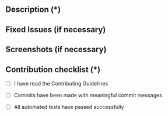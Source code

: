 <!---
    Thank you for contributing to Aqua Security.
    Fields marked with (*) are required. Please don't remove the template.
-->

## Description (*)
<!---
   Please provide a brief description of this PR.
-->

## Fixed Issues (if necessary)
<!---
    Please mention all the relevant issues this PR fixes.
-->

## Screenshots (if necessary)
<!---
  Provide relevant screenshots for the error fixed or the feature introduced. You can upload JPEGs, PNGs, or GIFs.
-->

## Contribution checklist (*)
 - [ ] I have read the Contributing Guidelines
 - [ ] Commits have been made with meaningful commit messages
 - [ ] All automated tests have passed successfully 
 
